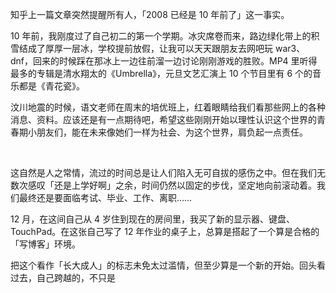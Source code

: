 知乎上一篇文章突然提醒所有人，「2008 已经是 10 年前了」这一事实。

10 年前，我刚度过了自己初二的第一个学期。冰灾席卷而来，路边绿化带上的积雪结成了厚厚一层冰，学校提前放假，让我可以天天跟朋友去网吧玩 war3、dnf，回来的时候踩在那冰上一边往前溜一边讨论刚刚游戏的胜败。MP4 里听得最多的专辑是清水翔太的《Umbrella》，元旦文艺汇演上 10 个节目里有 6 个的音乐都是《青花瓷》。

汶川地震的时候，语文老师在周末的培优班上，红着眼睛给我们看那些网上的各种消息、资料。应该还是有一点期待吧，希望这些刚刚开始以理性认识这个世界的青春期小朋友们，能在未来像她们一样为社会、为这个世界，肩负起一点责任。

<br>

这自然是人之常情，流过的时间总是让人们陷入无可自拔的感伤之中。但在我们无数次感叹「还是上学好啊」之余，时间仍然以固定的步伐，坚定地向前滚动着。我们最终还是要面临考试、毕业、工作、离职……

12 月，在这间自己从 4 岁住到现在的房间里，我买了新的显示器、键盘、TouchPad。在这张自己写了 12 年作业的桌子上，总算是搭起了一个算是合格的「写博客」环境。

把这个看作「长大成人」的标志未免太过滥情，但至少算是一个新的开始。回头看过去，自己跨越的，不只是
